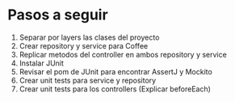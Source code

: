 # Pasos a seguir
1. Separar por layers las clases del proyecto
2. Crear repository y service para Coffee
3. Replicar metodos del controller en ambos repository y service
4. Instalar JUnit
5. Revisar el pom de JUnit para encontrar AssertJ y Mockito
6. Crear unit tests para service y repository
7. Crear unit tests para los controllers (Explicar beforeEach)